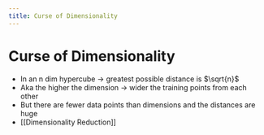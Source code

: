 ```yaml
---
title: Curse of Dimensionality
---
```


# Curse of Dimensionality
- In an n dim hypercube -> greatest possible distance is $\sqrt{n}$ 
- Aka the higher the dimension -> wider the training points from each other
- But there are fewer data points than dimensions and the distances are huge
- [[Dimensionality Reduction]]








































































